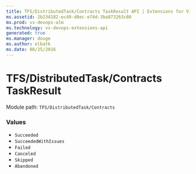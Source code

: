 ```yaml
---
title: TFS/DistributedTask/Contracts TaskResult API | Extensions for Visual Studio Team Services
ms.assetid: 2b234182-ec49-d8ec-e74d-3ba873263c08
ms.prod: vs-devops-alm
ms.technology: vs-devops-extensions-api
generated: true
ms.manager: douge
ms.author: elbatk
ms.date: 08/25/2016
---
```


# TFS/DistributedTask/Contracts TaskResult

Module path: `TFS/DistributedTask/Contracts`

### Values

* `Succeeded` 
* `SucceededWithIssues` 
* `Failed` 
* `Canceled` 
* `Skipped` 
* `Abandoned` 
